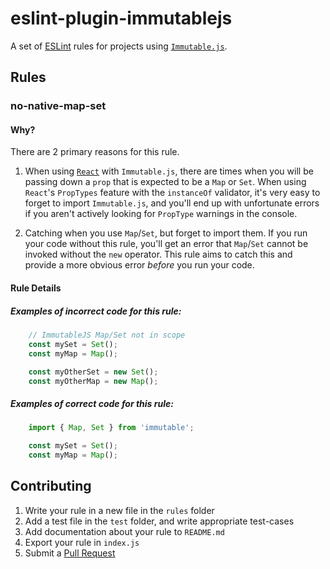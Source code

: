 # eslint-plugin-immutablejs

A set of [ESLint](http://eslint.org/) rules for projects using [`Immutable.js`](https://facebook.github.io/immutable-js/).

## Rules

### no-native-map-set

#### Why?

There are 2 primary reasons for this rule.

1. When using [`React`](https://facebook.github.io/react/) with `Immutable.js`, there are times when you will be passing down a `prop` that is expected to be a `Map` or `Set`. When using `React`'s `PropTypes` feature with the `instanceOf` validator, it's very easy to forget to import `Immutable.js`, and you'll end up with unfortunate errors if you aren't actively looking for `PropType` warnings in the console.

2. Catching when you use `Map`/`Set`, but forget to import them. If you run your code without this rule, you'll get an error that `Map`/`Set` cannot be invoked without the `new` operator. This rule aims to catch this and provide a more obvious error _before_ you run your code.

#### Rule Details

##### Examples of *incorrect* code for this rule:

```javascript
    // ImmutableJS Map/Set not in scope
    const mySet = Set();
    const myMap = Map();

    const myOtherSet = new Set();
    const myOtherMap = new Map();
```

##### Examples of *correct* code for this rule:

```javascript
    import { Map, Set } from 'immutable';

    const mySet = Set();
    const myMap = Map();
```

## Contributing

1. Write your rule in a new file in the `rules` folder
2. Add a test file in the `test` folder, and write appropriate test-cases
3. Add documentation about your rule to `README.md`
4. Export your rule in `index.js`
5. Submit a [Pull Request](https://github.com/DrewML/eslint-plugin-immutablejs/compare)
